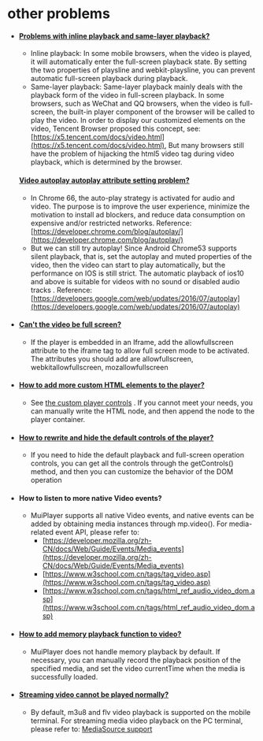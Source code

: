 # other problems

- #### <u> Problems with inline playback and same-layer playback?</u>
	
	- Inline playback: In some mobile browsers, when the video is played, it will automatically enter the full-screen playback state. By setting the two properties of playsline and webkit-playsline, you can prevent automatic full-screen playback during playback.
	- Same-layer playback: Same-layer playback mainly deals with the playback form of the video in full-screen playback. In some browsers, such as WeChat and QQ browsers, when the video is full-screen, the built-in player component of the browser will be called to play the video. In order to display our customized elements on the video, Tencent Browser proposed this concept, see: [https://x5.tencent.com/docs/video.html](https://x5.tencent.com/docs/video.html), But many browsers still have the problem of hijacking the html5 video tag during video playback, which is determined by the browser.

	#### <u> Video autoplay autoplay attribute setting problem?</u>
	
	- In Chrome 66, the auto-play strategy is activated for audio and video. The purpose is to improve the user experience, minimize the motivation to install ad blockers, and reduce data consumption on expensive and/or restricted networks. Reference: [https://developer.chrome.com/blog/autoplay/](https://developer.chrome.com/blog/autoplay/)
	- But we can still try autoplay! Since Android Chrome53 supports silent playback, that is, set the autoplay and muted properties of the video, then the video can start to play automatically, but the performance on IOS is still strict. The automatic playback of ios10 and above is suitable for videos with no sound or disabled audio tracks . Reference: [https://developers.google.com/web/updates/2016/07/autoplay](https://developers.google.com/web/updates/2016/07/autoplay)
	
- #### <u>Can't the video be full screen?</u>
  
  - If the player is embedded in an Iframe, add the allowfullscreen attribute to the iframe tag to allow full screen mode to be activated. The attributes you should add are allowfullscreen, webkitallowfullscreen, mozallowfullscreen

- #### <u>How to add more custom HTML elements to the player?</u>
  
  - See [the custom player controls](./custom-control/) . If you cannot meet your needs, you can manually write the HTML node, and then append the node to the player container.


- #### <u>How to rewrite and hide the default controls of the player?</u>
	
	- If you need to hide the default playback and full-screen operation controls, you can get all the controls through the getControls() method, and then you can customize the behavior of the DOM operation
- #### How to listen to more native Video events?
	
	- MuiPlayer supports all native Video events, and native events can be added by obtaining media instances through mp.video(). For media-related event API, please refer to:
	  - [https://developer.mozilla.org/zh-CN/docs/Web/Guide/Events/Media_events](https://developer.mozilla.org/zh-CN/docs/Web/Guide/Events/Media_events)
	  - [https://www.w3school.com.cn/tags/tag_video.asp](https://www.w3school.com.cn/tags/tag_video.asp)
	  - [https://www.w3school.com.cn/tags/html_ref_audio_video_dom.asp](https://www.w3school.com.cn/tags/html_ref_audio_video_dom.asp)
- #### <u>How to add memory playback function to video?</u>
	
	- MuiPlayer does not handle memory playback by default. If necessary, you can manually record the playback position of the specified media, and set the video currentTime when the media is successfully loaded.

- #### <u>Streaming video cannot be played normally?</u>
	
	- By default, m3u8 and flv video playback is supported on the mobile terminal. For streaming media video playback on the PC terminal, please refer to: [MediaSource support](http://10.224.69.28:8080/preset/)
